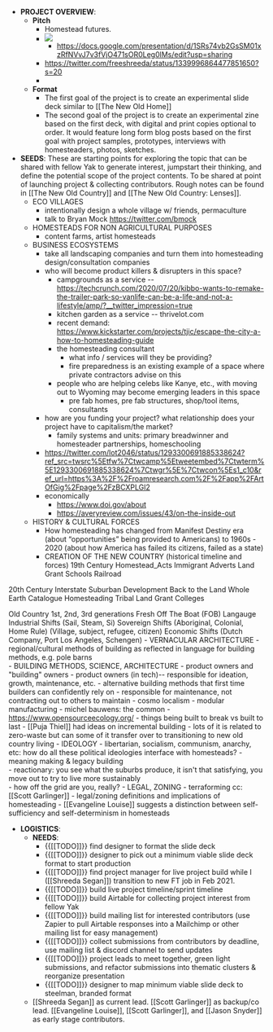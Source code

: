 - **PROJECT OVERVIEW**: 
    - __Pitch__
        - Homestead futures. 
        - ![](https://firebasestorage.googleapis.com/v0/b/firescript-577a2.appspot.com/o/imgs%2Fapp%2FArtOfGig%2Fv6pcc1_jQy.jpg?alt=media&token=1901d696-6b43-474f-b7f1-b4cd0bc46146)
            - https://docs.google.com/presentation/d/1SRs74vb2GsSM01xzRfNVvJ7v3fVjO471sOR0Leg0lMs/edit?usp=sharing
        - https://twitter.com/freeshreeda/status/1339996864477851650?s=20
        - 
    - __Format__
        - The first goal of the project is to create an experimental slide deck similar to [[The New Old Home]]
        - The second goal of the project is to create an experimental zine based on the first deck, with digital and print copies optional to order. It would feature long form blog posts based on the first goal with project samples, prototypes, interviews with homesteaders, photos, sketches. 
- **SEEDS**: These are starting points for exploring the topic that can be shared with fellow Yak to generate interest, jumpstart their thinking, and define the potential scope of the project contents. To be shared at point of launching project & collecting contributors. Rough notes can be found in [[The New Old Country]] and [[The New Old Country: Lenses]]. 
    - ECO VILLAGES
        - intentionally design a whole village w/ friends, permaculture 
        - talk to Bryan Mock https://twitter.com/bmock 
    - HOMESTEADS FOR NON AGRICULTURAL PURPOSES 
        - content farms, artist homesteads
    - BUSINESS ECOSYSTEMS 
        - take all landscaping companies and turn them into homesteading design/consultation companies
        - who will become product killers & disrupters in this space? 
            - campgrounds as a service -- https://techcrunch.com/2020/07/20/kibbo-wants-to-remake-the-trailer-park-so-vanlife-can-be-a-life-and-not-a-lifestyle/amp/?__twitter_impression=true
            - kitchen garden as a service -- thrivelot.com 
            - recent demand: https://www.kickstarter.com/projects/tjic/escape-the-city-a-how-to-homesteading-guide 
            - the homesteading consultant 
                - what info / services will they be providing? 
                - fire preparedness is an existing example of a space where private contractors advise on this 
            - people who are helping celebs like Kanye, etc., with moving out to Wyoming may become emerging leaders in this space
                - pre fab homes, pre fab structures, shop/tool items, consultants 
        - how are you funding your project? what relationship does your project have to capitalism/the market?
            - family systems and units: primary breadwinner and homesteader partnerships, homeschooling 
        - https://twitter.com/lot2046/status/1293300691885338624?ref_src=twsrc%5Etfw%7Ctwcamp%5Etweetembed%7Ctwterm%5E1293300691885338624%7Ctwgr%5E%7Ctwcon%5Es1_c10&ref_url=https%3A%2F%2Froamresearch.com%2F%2Fapp%2FArtOfGig%2Fpage%2FzBCXPLGl2
        - economically
            - https://www.doi.gov/about
            - https://averyreview.com/issues/43/on-the-inside-out 
    - HISTORY & CULTURAL FORCES 
        - How homesteading has changed from Manifest Destiny era (about “opportunities” being provided to Americans) to 1960s - 2020 (about how America has failed its citizens, failed as a state)
        - CREATION OF THE NEW COUNTRY (historical timeline and forces)
19th Century
Homestead_Acts
Immigrant Adverts
Land Grant Schools
Railroad

20th Century 
Interstate
Suburban Development
Back to the Land 
Whole Earth Catalogue
Homesteading 
Tribal Land Grant Colleges


Old Country
1st, 2nd, 3rd generations
Fresh Off The Boat (FOB)
Langauge 
Industrial Shifts (Sail, Steam, Si)
Sovereign Shifts (Aboriginal, Colonial, Home Rule)
(Village, subject, refugee, citizen)
Economic Shifts (Dutch Company, Port Los Angeles, Schengen)
    - VERNACULAR ARCHITECTURE 
        - regional/cultural methods of building as reflected in language for building methods, e.g. pole barns  
    - BUILDING METHODS, SCIENCE, ARCHITECTURE 
        - product owners and "building" owners 
            - product owners (in tech)-- responsible for ideation, growth, maintenance, etc. 
            - alternative building methods that first time builders can confidently rely on 
                - responsible for maintenance, not contracting out to others to maintain 
        - cosmo localism 
            - modular manufacturing 
            - michel bauwens: the common 
            - https://www.opensourceecology.org/ 
        - things being built to break vs built to last 
        - [[Puja Thiel]] had ideas on incremental building
            - lots of it is related to zero-waste but can some of it transfer over to transitioning to new old country living 
    - IDEOLOGY 
        - libertarian, socialism, communism, anarchy, etc: how do all these political ideologies interface with homesteads? 
        - meaning making & legacy building  
        - reactionary: you see what the suburbs produce, it isn't that satisfying, you move out to try to live more sustainably  
        - how off the grid are you, really? 
    - LEGAL, ZONING
        - terraforming cc: [[Scott Garlinger]]
        - legal/zoning definitions and implications of homesteading 
            - [[Evangeline Louise]] suggests a distinction between self-sufficiency and self-determinism in homesteads 
- **LOGISTICS**: 
    - __NEEDS__: 
        - {{[[TODO]]}} find designer to format the slide deck 
        - {{[[TODO]]}} designer to pick out a minimum viable slide deck format to start production
        - {{[[TODO]]}}  find project manager for live project build while I ([[Shreeda Segan]]) transition to new FT job in Feb 2021. 
        - {{[[TODO]]}} build live project timeline/sprint timeline 
        - {{[[TODO]]}}  build Airtable for collecting project interest from fellow Yak
        - {{[[TODO]]}} build mailing list for interested contributors (use Zapier to pull Airtable responses into a Mailchimp or other mailing list for easy management)
        - {{[[TODO]]}} collect submissions from contributors by deadline, use mailing list & discord channel to send updates 
        - {{[[TODO]]}} project leads to meet together, green light submissions, and refactor submissions into thematic clusters & reorganize presentation
        - {{[[TODO]]}} designer to map minimum viable slide deck to steelman, branded format
    - [[Shreeda Segan]] as current lead. [[Scott Garlinger]] as backup/co lead. [[Evangeline Louise]], [[Scott Garlinger]], and [[Jason Snyder]] as early stage contributors. 

